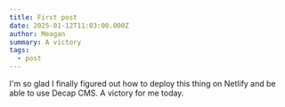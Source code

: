 ```yaml
---
title: First post
date: 2025-01-12T11:03:00.000Z
author: Meagan
summary: A victory
tags:
  - post
---
```

I'm so glad I finally figured out how to deploy this thing on Netlify and be able to use Decap CMS. A victory for me today.
